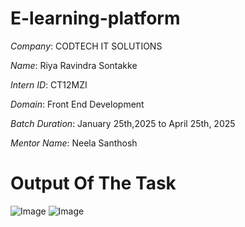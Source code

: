 # E-learning-platform

*Company*: CODTECH IT SOLUTIONS

*Name*: Riya Ravindra Sontakke

*Intern ID*: CT12MZI

*Domain*: Front End Development

*Batch Duration*: January 25th,2025 to April 25th, 2025

*Mentor Name*: Neela Santhosh

#  Output Of The Task
![Image](https://github.com/user-attachments/assets/98fd406b-4cd7-4337-b009-66e51ddf08bd)
![Image](https://github.com/user-attachments/assets/cc817336-1a21-4153-8ede-00328abdc45f)
